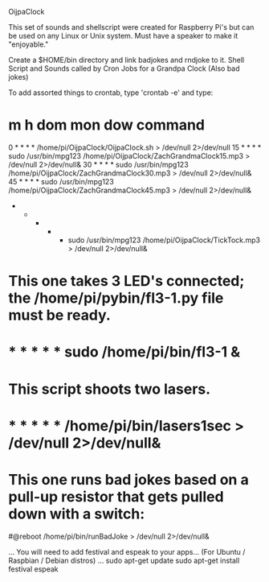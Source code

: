 OijpaClock

This set of sounds and shellscript were created for Raspberry Pi's but can be used on any Linux or Unix system.
Must have a speaker to make it "enjoyable."

Create a $HOME/bin directory and link badjokes and rndjoke to it.
Shell Script and Sounds called by Cron Jobs for a Grandpa Clock (Also bad jokes)

To add assorted things to crontab, type 'crontab -e' and type:
# m h  dom mon dow   command
0 * * * * /home/pi/OijpaClock/OijpaClock.sh > /dev/null 2>/dev/null
15  *  *  *  *  sudo /usr/bin/mpg123 /home/pi/OijpaClock/ZachGrandmaClock15.mp3 > /dev/null 2>/dev/null&
30  *  *  *  *  sudo /usr/bin/mpg123 /home/pi/OijpaClock/ZachGrandmaClock30.mp3 > /dev/null 2>/dev/null&
45  *  *  *  *  sudo /usr/bin/mpg123 /home/pi/OijpaClock/ZachGrandmaClock45.mp3 > /dev/null 2>/dev/null&
*  *  *  *  *  sudo /usr/bin/mpg123 /home/pi/OijpaClock/TickTock.mp3 > /dev/null 2>/dev/null&

# This one takes 3 LED's connected; the /home/pi/pybin/fl3-1.py file must be ready.
# *  *  *  *  *  sudo /home/pi/bin/fl3-1 &
# This script shoots two lasers.
# *  *  *  *  *  /home/pi/bin/lasers1sec > /dev/null 2>/dev/null&
# This one runs bad jokes based on a pull-up resistor that gets pulled down with a switch:
#@reboot /home/pi/bin/runBadJoke > /dev/null 2>/dev/null&

...
You will need to add festival and espeak to your apps...
(For Ubuntu / Raspbian / Debian distros) ...
sudo apt-get update
sudo apt-get install festival espeak
